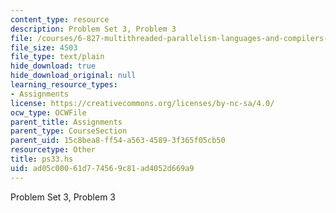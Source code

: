 ```yaml
---
content_type: resource
description: Problem Set 3, Problem 3
file: /courses/6-827-multithreaded-parallelism-languages-and-compilers-fall-2002/ad05c00061d774569c81ad4052d669a9_ps33.hs
file_size: 4503
file_type: text/plain
hide_download: true
hide_download_original: null
learning_resource_types:
- Assignments
license: https://creativecommons.org/licenses/by-nc-sa/4.0/
ocw_type: OCWFile
parent_title: Assignments
parent_type: CourseSection
parent_uid: 15c8bea8-ff54-a563-4589-3f365f05cb50
resourcetype: Other
title: ps33.hs
uid: ad05c000-61d7-7456-9c81-ad4052d669a9
---
```

Problem Set 3, Problem 3